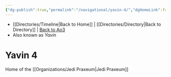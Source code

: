 ```yaml
---
{"dg-publish":true,"permalink":"/navigational/yavin-4/","dgHomeLink":false}
---
```


- [[Directories/Timeline\|Back to Home]] | [[Directories/Directory\|Back to Directory]] | [Back to Ao3](https://archiveofourown.org/works/19334440/chapters/45992584)
- Also known as *Yavin*

# Yavin 4
Home of the [[Organizations/Jedi Praxeum\|Jedi Praxeum]]

